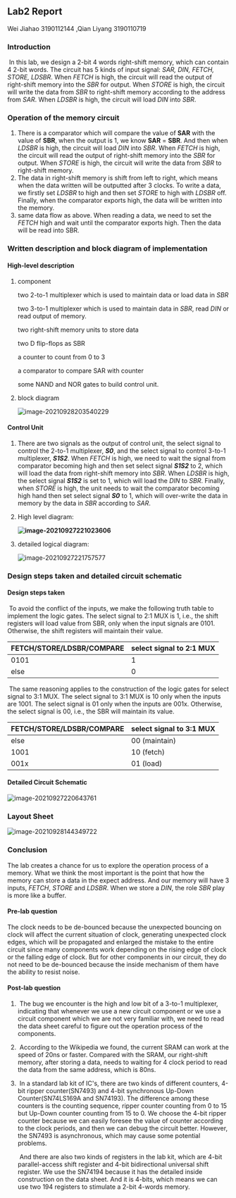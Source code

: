 ## Lab2 Report

Wei Jiahao 3190112144 ,Qian Liyang 3190110719

### Introduction

​	In this lab, we design a 2-bit 4 words right-shift memory, which can contain 4 2-bit words. The circuit has 5 kinds of input signal: *SAR, DIN, FETCH, STORE, LDSBR*. When *FETCH* is high, the circuit will read the output of right-shift memory into the *SBR* for output. When *STORE* is high, the circuit will write the data from *SBR* to right-shift memory according to the address from *SAR*. When *LDSBR* is high, the circuit will load *DIN* into *SBR*.

### Operation of the memory circuit

1. There is a comparator which will compare the value of **SAR** with the value of **SBR**, when the output is 1, we know **SAR** = **SBR**. And then when *LDSBR* is high, the circuit will load *DIN* into *SBR*. When *FETCH* is high, the circuit will read the output of right-shift memory into the *SBR* for output. When *STORE* is high, the circuit will write the data from *SBR* to right-shift memory. 
2. The data in right-shift memory is shift from left to right, which means when the data written will be outputted after 3 clocks. To write a data, we firstly set *LDSBR* to high and then set *STORE* to high with *LDSBR* off. Finally, when the comparator exports high, the data will be written into the memory.
3. same data flow as above. When reading a data, we need to set the *FETCH* high and wait until the comparator exports high. Then the data will be read into SBR.

### Written description and block diagram of implementation

#### High-level description

1. component

   two 2-to-1 multiplexer which is used to maintain data or load data in *SBR*

   two 3-to-1 multiplexer which is used to maintain data in *SBR*, read *DIN* or read output of memory.

   two right-shift memory units to store data

   two D flip-flops as SBR

   a counter to count from 0 to 3

   a comparator to compare SAR with counter

   some NAND and NOR gates to build control unit. 

2. block diagram 

   ![image-20210928203540229](Typora_graphs/image-20210928203540229.png)

#### Control Unit

1. There are two signals as the output of control unit, the select signal to control the 2-to-1 multiplexer, ***S0***, and the select signal to control 3-to-1 multiplexer, ***S1S2***. When *FETCH* is high, we need to wait the signal from comparator becoming high and then set select signal ***S1S2*** to 2, which will load the data from right-shift memory into *SBR*. When *LDSBR* is high, the select signal ***S1S2*** is set to 1, which will load the *DIN* to *SBR*. Finally, when *STORE* is high, the unit needs to wait the comparator becoming high hand then set select signal ***S0*** to 1, which will over-write the data in memory by the data in *SBR* according to *SAR*.

2. High level diagram:

   **![image-20210927221023606](Typora_graphs/image-20210927221023606.png)**

3. detailed logical diagram:

   ![image-20210927221757577](Typora_graphs/image-20210927221757577.png)

### Design steps taken and detailed circuit schematic

#### Design steps taken

​	To avoid the conflict of the inputs, we make the following truth table to implement the logic gates. The select signal to 2:1 MUX is 1, i.e., the shift registers will load value from SBR, only when the input signals are 0101. Otherwise, the shift registers will maintain their value.

| FETCH/STORE/LDSBR/COMPARE | select signal to 2:1 MUX |
| ------------------------- | ------------------------ |
| 0101                      | 1                        |
| else                      | 0                        |

​	The same reasoning applies to the construction of the logic gates for select signal to 3:1 MUX. The select signal to 3:1 MUX is 10 only when the inputs are 1001. The select signal is 01 only when the inputs are 001x. Otherwise, the select signal is 00, i.e., the SBR will maintain its value. 

| FETCH/STORE/LDSBR/COMPARE | select signal to 3:1 MUX |
| ------------------------- | ------------------------ |
| else                      | 00 (maintain)            |
| 1001                      | 10 (fetch)               |
| 001x                      | 01 (load)                |



#### Detailed Circuit Schematic

![image-20210927220643761](Typora_graphs/image-20210927220643761.png)

### Layout Sheet 

![image-20210928144349722](graphs/image-20210928144349722.png)



### Conclusion

The lab creates a chance for us to explore the operation process of a memory. What we think the most important is the point that how the memory can store a data in the expect address. And our memory will have 3 inputs, *FETCH*, *STORE* and *LDSBR*. When we store a *DIN*, the role *SBR* play is more like a buffer.

#### Pre-lab question

The clock needs to be de-bounced because the unexpected bouncing on clock will affect the current situation of clock, generating unexpected clock edges, which will be propagated and enlarged the mistake to the entire circuit since many components work depending on the rising edge of clock or the falling edge of clock. But for other components in our circuit, they do not need to be de-bounced because the inside mechanism of them have the ability to resist noise.

#### Post-lab question

1. ​	The bug we encounter is the high and low bit of a 3-to-1 multiplexer, indicating that whenever we use a new circuit component or we use a circuit component which we are not very familiar with, we need to read the data sheet careful to figure out the operation process of the components.

2. ​    According to the Wikipedia we found, the current SRAM can work at the speed of 20ns or faster. Compared with the SRAM, our right-shift memory, after storing a data, needs to waiting for 4 clock period to read the data from the same address, which is 80ns. 

3. ​    In a standard lab kit of IC's, there are two kinds of different counters, 4-bit ripper counter(SN7493) and 4-bit synchronous Up-Down Counter(SN74LS169A and SN74193). The difference among these counters is the counting sequence, ripper counter counting from 0 to 15 but Up-Down counter counting from 15 to 0. We choose the 4-bit ripper counter because we can easily foresee the value of counter according to the clock periods, and then we can debug the circuit better. However, the SN7493 is asynchronous, which may cause some potential problems.

   ​    And there are also two kinds of registers in the lab kit, which are 4-bit parallel-access shift register and 4-bit bidirectional universal shift register. We use the SN74194 because it has the detailed inside construction on the data sheet. And it is 4-bits, which means we can use two 194 registers to stimulate a 2-bit 4-words memory.
